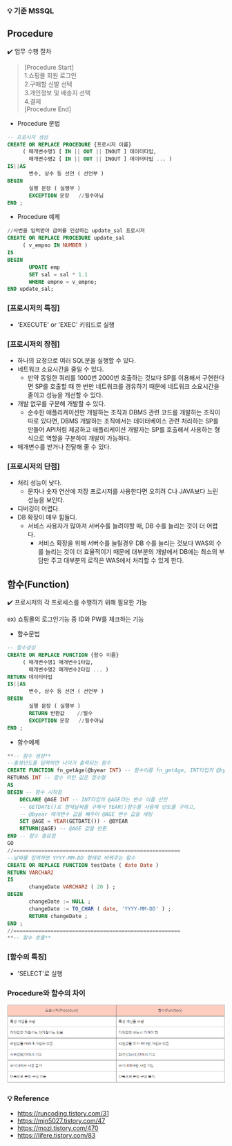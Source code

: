 ### 💡 기준 MSSQL

## Procedure

✔️ 업무 수행 절차

> [Procedure Start]</br>
> 1.쇼핑몰 회원 로그인</br>
> 2.구매할 신발 선택</br>
> 3.개인정보 및 배송지 선택</br>
> 4.결제</br>
> [Procedure End]

- Procedure 문법

```sql
-- 프로시저 생성
CREATE OR REPLACE PROCEDURE {프로시저 이름}
     ( 매개변수명1 [ IN || OUT || INOUT ] 데이터타입,
       매개변수명2 [ IN || OUT || INOUT ] 데이터타입 ... )
IS||AS
       변수, 상수 등 선언 ( 선언부 )
BEGIN
       실행 문장 ( 실행부 )
       EXCEPTION 문장   //필수아님
END ;

```

- Procedure 예제

```sql
//사번을 입력받아 급여를 인상하는 update_sal 프로시저
CREATE OR REPLACE PROCEDURE update_sal
     ( v_empno IN NUMBER )
IS
BEGIN
       UPDATE emp
       SET sal = sal * 1.1
       WHERE empno = v_empno;
END update_sal;
```

### [프로시저의 특징]

- 'EXECUTE' or 'EXEC' 키워드로 실행

### [프로시저의 장점]

- 하나의 요청으로 여러 SQL문을 실행할 수 있다.
- 네트워크 소요시간을 줄일 수 있다.
    - 만약 동일한 쿼리를 1000번 2000번 호출하는 것보다 SP를 이용해서 구현한다면 SP를 호출할 때 한 번만 네트워크를 경유하기 때문에 네트워크 소요시간을 줄이고 성능을 개선할 수 있다.
- 개발 없무를 구분해 개발할 수 있다.
    - 순수한 애플리케이션만 개발하는 조직과 DBMS 관련 코드를 개발하는 조직이 따로 있다면, DBMS 개발하는 조직에서는 데이터베이스 관련 처리하는 SP를 만들어 API처럼 제공하고 애플리케이션 개발자는 SP를 호출해서 사용하는 형식으로 역할을 구분하여 개발이 가능하다.
- 매개변수를 받거나 전달해 줄 수 있다.

### [프로시저의 단점]

- 처리 성능이 낮다.
    - 문자나 숫자 연산에 저장 프로시저를 사용한다면 오히려 C나 JAVA보다 느린 성능을 보인다.
- 디버깅이 어렵다.
- DB 확장이 매우 힘들다.
    - 서비스 사용자가 많아져 서버수를 늘려야할 때, DB 수를 늘리는 것이 더 어렵다.
        - 서비스 확장을 위해 서버수를 늘릴경우 DB 수를 늘리는 것보다 WAS의 수를 늘리는 것이 더 효율적이기 때문에 대부분의 개발에서 DB에는 최소의 부담만 주고 대부분의 로직은 WAS에서 처리할 수 있게 한다.

## 함수(Function)

✔️ 프로시저의 각 프로세스를 수행하기 위해 필요한 기능

ex) 쇼핑몰의 로그인기능 중 ID와 PW를 체크하는 기능

- 함수문법

```sql
-- 함수생성
CREATE OR REPLACE FUNCTION {함수 이름}
     ( 매개변수명1 매개변수1타입,
       매개변수명2 매개변수2타입 ... )
RETURN 데이터타입
IS||AS
       변수, 상수 등 선언 ( 선언부 )
BEGIN
       실행 문장 ( 실행부 )
       RETURN 반환값    //필수
       EXCEPTION 문장   //필수아님
END ;
```

- 함수예제

```sql
**-- 함수 생성**
--출생년도를 입력하면 나이가 출력되는 함수
CREATE FUNCTION fn_getAge(@byear INT) -- 함수이름 fn_getAge, INT타입의 @byear를 매개변수를 1개 받음
RETURNS INT -- 함수 리턴 값은 정수형
AS
BEGIN -- 함수 시작점
	DECLARE @AGE INT -- INT타입의 @AGE라는 변수 이름 선언
	-- GETDATE()로 현재날짜를 구해서 YEAR()함수를 사용해 년도를 구하고, 
	-- @byear 매개변수 값을 빼주어 @AGE 변수 값을 세팅
	SET @AGE = YEAR(GETDATE()) - @BYEAR
	RETURN(@AGE) -- @AGE 값을 반환
END -- 함수 종료점
GO
//======================================================
--날짜를 입력하면 YYYY-MM-DD 형태로 바꿔주는 함수
CREATE OR REPLACE FUNCTION testDate ( date Date )
RETURN VARCHAR2
IS
       changeDate VARCHAR2 ( 20 ) ;
BEGIN 
       changeDate := NULL ;
       changeDate := TO_CHAR ( date, 'YYYY-MM-DD' ) ;
       RETURN changeDate ;
END ;
//======================================================
**-- 함수 호출**

```

### [함수의 특징]

- 'SELECT'로 실행

### Procedure와 함수의 차이

![1](../Img/db1.png)


### 💡 Reference
- https://runcoding.tistory.com/31
- https://mjn5027.tistory.com/47
- https://mozi.tistory.com/470
- https://lifere.tistory.com/83